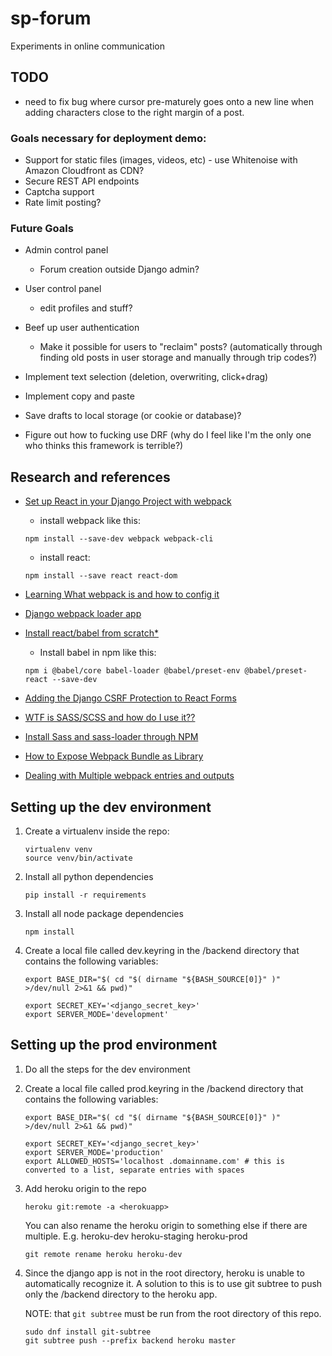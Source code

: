 # sp-forum
Experiments in online communication

## TODO

* need to fix bug where cursor pre-maturely goes onto a new line when adding characters close to the right margin of a post.

### Goals necessary for deployment demo:

* Support for static files (images, videos, etc) - use Whitenoise with Amazon Cloudfront as CDN?
* Secure REST API endpoints
* Captcha support
* Rate limit posting?

### Future Goals

* Admin control panel
   * Forum creation outside Django admin?

* User control panel
   * edit profiles and stuff?

* Beef up user authentication
   * Make it possible for users to "reclaim" posts? (automatically through finding old posts in user storage and manually through trip codes?)

* Implement text selection (deletion, overwriting, click+drag)
* Implement copy and paste
* Save drafts to local storage (or cookie or database)?

* Figure out how to fucking use DRF (why do I feel like I'm the only one who thinks this framework is terrible?)

## Research and references

* [Set up React in your Django Project with webpack](https://medium.com/uva-mobile-devhub/set-up-react-in-your-django-project-with-webpack-4fe1f8455396)
   * install webpack like this:
   ```
   npm install --save-dev webpack webpack-cli 
   ```

   * install react:
   ```
   npm install --save react react-dom
   ```
* [Learning What webpack is and how to config it](https://webpack.js.org/guides/getting-started/)
* [Django webpack loader app](https://github.com/owais/django-webpack-loader)
* [Install react/babel from scratch\*](https://www.valentinog.com/blog/babel/)
   * Install babel in npm like this:

   ```
   npm i @babel/core babel-loader @babel/preset-env @babel/preset-react --save-dev
   ```
* [Adding the Django CSRF Protection to React Forms](https://www.techiediaries.com/django-react-forms-csrf-axios)

* [WTF is SASS/SCSS and how do I use it??](https://marksheet.io/sass-scss-less.html)
* [Install Sass and sass-loader through NPM](https://www.npmjs.com/package/sass-loader)

* [How to Expose Webpack Bundle as Library](https://stackoverflow.com/questions/34357489/calling-webpacked-code-from-outside-html-script-tag)
* [Dealing with Multiple webpack entries and outputs](https://stackoverflow.com/questions/34378321/dynamic-library-option-with-multi-entry-points)

## Setting up the dev environment

1. Create a virtualenv inside the repo:

   ```
   virtualenv venv
   source venv/bin/activate
   ```

2. Install all python dependencies

   ```
   pip install -r requirements
   ```

3. Install all node package dependencies

   ```
   npm install
   ```

4. Create a local file called dev.keyring in the /backend directory that contains the following variables:
   
   ```
   export BASE_DIR="$( cd "$( dirname "${BASH_SOURCE[0]}" )" >/dev/null 2>&1 && pwd)"

   export SECRET_KEY='<django_secret_key>'
   export SERVER_MODE='development'
   ```

## Setting up the prod environment

1. Do all the steps for the dev environment

2. Create a local file called prod.keyring in the /backend directory that contains the following variables:
   
   ```
   export BASE_DIR="$( cd "$( dirname "${BASH_SOURCE[0]}" )" >/dev/null 2>&1 && pwd)"

   export SECRET_KEY='<django_secret_key>'
   export SERVER_MODE='production'
   export ALLOWED_HOSTS='localhost .domainname.com' # this is converted to a list, separate entries with spaces
   ```

3. Add heroku origin to the repo

   ```
   heroku git:remote -a <herokuapp>
   ```

   You can also rename the heroku origin to something else if there are multiple.
   E.g. heroku-dev heroku-staging heroku-prod

   ```
   git remote rename heroku heroku-dev
   ```

4. Since the django app is not in the root directory, heroku is unable to automatically recognize it. A
   solution to this is to use git subtree to push only the /backend directory to the heroku app.

   NOTE: that `git subtree` must be run from the root directory of this repo.

   ```
   sudo dnf install git-subtree
   git subtree push --prefix backend heroku master
   ```

